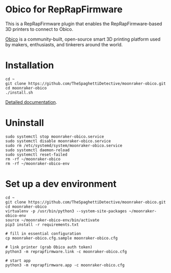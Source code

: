 # Obico for RepRapFirmware

This is a RepRapFirmware plugin that enables the RepRapFirmware-based 3D printers to connect to Obico.

[Obico](https://www.obico.io) is a community-built, open-source smart 3D printing platform used by makers, enthusiasts, and tinkerers around the world.


# Installation

    cd ~
    git clone https://github.com/TheSpaghettiDetective/moonraker-obico.git
    cd moonraker-obico
    ./install.sh

[Detailed documentation](https://obico.io/docs/user-guides/klipper-setup/).


# Uninstall

    sudo systemctl stop moonraker-obico.service
    sudo systemctl disable moonraker-obico.service
    sudo rm /etc/systemd/system/moonraker-obico.service
    sudo systemctl daemon-reload
    sudo systemctl reset-failed
    rm -rf ~/moonraker-obico
    rm -rf ~/moonraker-obico-env


# Set up a dev environment

    cd ~
    git clone https://github.com/TheSpaghettiDetective/moonraker-obico.git
    cd moonraker-obico
    virtualenv -p /usr/bin/python3 --system-site-packages ~/moonraker-obico-env
    source ~/moonraker-obico-env/bin/activate
    pip3 install -r requirements.txt

    # fill in essential configuration
    cp moonraker-obico.cfg.sample moonraker-obico.cfg

    # link printer (grab Obico auth token)
    python3 -m reprapfirmware.link -c moonraker-obico.cfg

    # start app
    python3 -m reprapfirmware.app -c moonraker-obico.cfg
